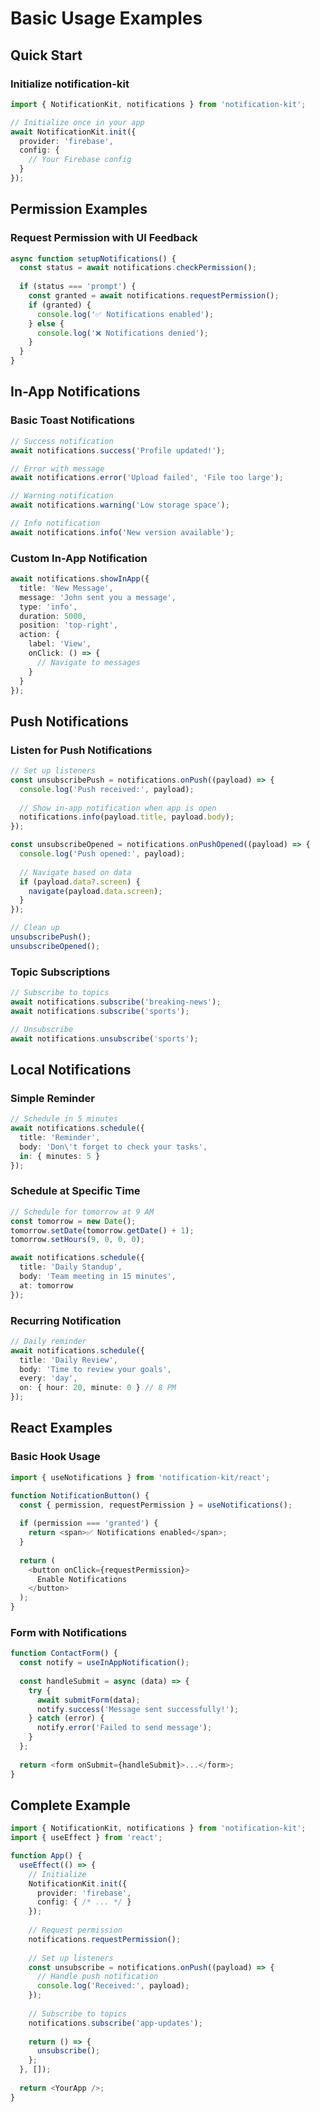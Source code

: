 # Basic Usage Examples

## Quick Start

### Initialize notification-kit

```typescript
import { NotificationKit, notifications } from 'notification-kit';

// Initialize once in your app
await NotificationKit.init({
  provider: 'firebase',
  config: {
    // Your Firebase config
  }
});
```

## Permission Examples

### Request Permission with UI Feedback

```typescript
async function setupNotifications() {
  const status = await notifications.checkPermission();
  
  if (status === 'prompt') {
    const granted = await notifications.requestPermission();
    if (granted) {
      console.log('✅ Notifications enabled');
    } else {
      console.log('❌ Notifications denied');
    }
  }
}
```

## In-App Notifications

### Basic Toast Notifications

```typescript
// Success notification
await notifications.success('Profile updated!');

// Error with message
await notifications.error('Upload failed', 'File too large');

// Warning notification
await notifications.warning('Low storage space');

// Info notification
await notifications.info('New version available');
```

### Custom In-App Notification

```typescript
await notifications.showInApp({
  title: 'New Message',
  message: 'John sent you a message',
  type: 'info',
  duration: 5000,
  position: 'top-right',
  action: {
    label: 'View',
    onClick: () => {
      // Navigate to messages
    }
  }
});
```

## Push Notifications

### Listen for Push Notifications

```typescript
// Set up listeners
const unsubscribePush = notifications.onPush((payload) => {
  console.log('Push received:', payload);
  
  // Show in-app notification when app is open
  notifications.info(payload.title, payload.body);
});

const unsubscribeOpened = notifications.onPushOpened((payload) => {
  console.log('Push opened:', payload);
  
  // Navigate based on data
  if (payload.data?.screen) {
    navigate(payload.data.screen);
  }
});

// Clean up
unsubscribePush();
unsubscribeOpened();
```

### Topic Subscriptions

```typescript
// Subscribe to topics
await notifications.subscribe('breaking-news');
await notifications.subscribe('sports');

// Unsubscribe
await notifications.unsubscribe('sports');
```

## Local Notifications

### Simple Reminder

```typescript
// Schedule in 5 minutes
await notifications.schedule({
  title: 'Reminder',
  body: 'Don\'t forget to check your tasks',
  in: { minutes: 5 }
});
```

### Schedule at Specific Time

```typescript
// Schedule for tomorrow at 9 AM
const tomorrow = new Date();
tomorrow.setDate(tomorrow.getDate() + 1);
tomorrow.setHours(9, 0, 0, 0);

await notifications.schedule({
  title: 'Daily Standup',
  body: 'Team meeting in 15 minutes',
  at: tomorrow
});
```

### Recurring Notification

```typescript
// Daily reminder
await notifications.schedule({
  title: 'Daily Review',
  body: 'Time to review your goals',
  every: 'day',
  on: { hour: 20, minute: 0 } // 8 PM
});
```

## React Examples

### Basic Hook Usage

```typescript
import { useNotifications } from 'notification-kit/react';

function NotificationButton() {
  const { permission, requestPermission } = useNotifications();
  
  if (permission === 'granted') {
    return <span>✅ Notifications enabled</span>;
  }
  
  return (
    <button onClick={requestPermission}>
      Enable Notifications
    </button>
  );
}
```

### Form with Notifications

```typescript
function ContactForm() {
  const notify = useInAppNotification();
  
  const handleSubmit = async (data) => {
    try {
      await submitForm(data);
      notify.success('Message sent successfully!');
    } catch (error) {
      notify.error('Failed to send message');
    }
  };
  
  return <form onSubmit={handleSubmit}>...</form>;
}
```

## Complete Example

```typescript
import { NotificationKit, notifications } from 'notification-kit';
import { useEffect } from 'react';

function App() {
  useEffect(() => {
    // Initialize
    NotificationKit.init({
      provider: 'firebase',
      config: { /* ... */ }
    });
    
    // Request permission
    notifications.requestPermission();
    
    // Set up listeners
    const unsubscribe = notifications.onPush((payload) => {
      // Handle push notification
      console.log('Received:', payload);
    });
    
    // Subscribe to topics
    notifications.subscribe('app-updates');
    
    return () => {
      unsubscribe();
    };
  }, []);
  
  return <YourApp />;
}
```